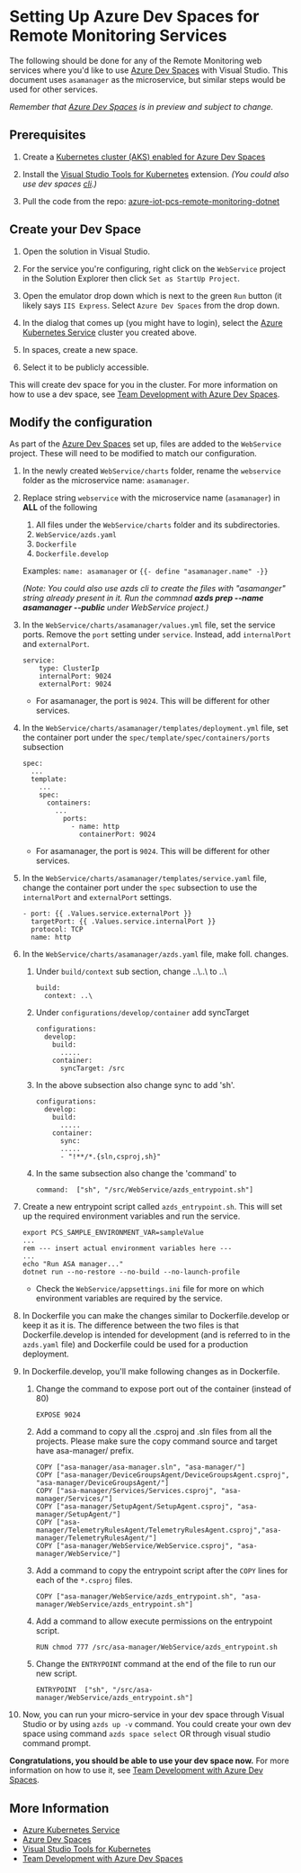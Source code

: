 Setting Up Azure Dev Spaces for Remote Monitoring Services
==========================================================

The following should be done for any of the Remote Monitoring web services where you'd like to use [Azure Dev Spaces][azds] with Visual Studio. This document uses `asamanager` as the microservice, but similar steps would be used for other services.

*Remember that [Azure Dev Spaces][azds] is in preview and subject to change.*

## Prerequisites

1. Create a [Kubernetes cluster (AKS) enabled for Azure Dev Spaces](https://docs.microsoft.com/en-us/azure/dev-spaces/get-started-netcore-visualstudio#create-a-kubernetes-cluster-enabled-for-azure-dev-spaces)


1. Install the [Visual Studio Tools for Kubernetes][azds-vs] extension. *(You could also use dev spaces [cli](https://docs.microsoft.com/en-us/azure/dev-spaces/get-started-netcore).)*

1. Pull the code from the repo: [azure-iot-pcs-remote-monitoring-dotnet](https://github.com/Azure/azure-iot-pcs-remote-monitoring-dotnet)


## Create your Dev Space

1. Open the solution in Visual Studio.

1. For the service you're configuring, right click on the `WebService` project in the Solution Explorer then click `Set as StartUp Project`.

1. Open the emulator drop down which is next to the green `Run` button (it likely says `IIS Express`. Select `Azure Dev Spaces` from the drop down.

1. In the dialog that comes up (you might have to login), select the [Azure Kubernetes Service][aks] cluster you created above.

1. In spaces, create a new space. 

1. Select it to be publicly accessible.

This will create dev space for you in the cluster. For more information on how to use a dev space, see [Team Development with Azure Dev Spaces][azds-team]. 


## Modify the configuration

As part of the [Azure Dev Spaces][azds] set up, files are added to the `WebService` project. These will need to be modified to match our configuration.

1. In the newly created `WebService/charts` folder, rename the `webservice` folder as the microservice name: `asamanager`.
    
1. Replace string `webservice` with the microservice name (`asamanager`) in **ALL** of the following
    1. All files under the `WebService/charts` folder and its subdirectories.
    1. `WebService/azds.yaml`
    1. `Dockerfile`
    1. `Dockerfile.develop`
    
    Examples:
        ```
        name: asamanager
        ```
        or 
        ```
        {{- define "asamanager.name" -}}
        ``` 
        
    *(Note: You could also use azds cli to create the files with "asamanger" string already present in it. Run the commnad **azds prep --name asamanager --public** under WebService project.)*

1. In the `WebService/charts/asamanager/values.yml` file, set the service ports. Remove the `port` setting under `service`. Instead, add `internalPort` and `externalPort`.
    ```
    service:
        type: ClusterIp
        internalPort: 9024
        externalPort: 9024
    ```
    - For asamanager, the port is `9024`. This will be different for other services.

1. In the `WebService/charts/asamanager/templates/deployment.yml` file, set the container port under the `spec/template/spec/containers/ports` subsection 
    ```
    spec:
      ...
      template:
        ...
        spec:
          containers:
            ...
              ports:
                - name: http
                  containerPort: 9024
    ```
    - For asamanager, the port is `9024`. This will be different for other services.

1. In the `WebService/charts/asamanager/templates/service.yaml` file, change the container port under the `spec` subsection to use the `internalPort` and `externalPort` settings.
    ```
    - port: {{ .Values.service.externalPort }}
      targetPort: {{ .Values.service.internalPort }}
      protocol: TCP
      name: http
    ```
    
1. In the `WebService/charts/asamanager/azds.yaml` file, make foll. changes.    
    1. Under `build/context` sub section, change ..\\..\ to ..\\
        ```
        build:
          context: ..\
        ```
    1. Under `configurations/develop/container` add syncTarget
        ```
        configurations:
          develop:
            build:
              .....
            container:
              syncTarget: /src
        ```
    1. In the above subsection also change sync to add 'sh'.
        ```
        configurations:
          develop:
            build:
              .....
            container:
              sync:
              .....
              - "!**/*.{sln,csproj,sh}"
        ```
    1. In the same subsection also change the 'command' to 
        ```
        command:  ["sh", "/src/WebService/azds_entrypoint.sh"]
        ```

1. Create a new entrypoint script called `azds_entrypoint.sh`. This will set up the required environment variables and run the service.
    ```
    export PCS_SAMPLE_ENVIRONMENT_VAR=sampleValue
    ...
    rem --- insert actual environment variables here ---
    ...
    echo "Run ASA manager..."
    dotnet run --no-restore --no-build --no-launch-profile
    ```
    - Check the `WebService/appsettings.ini` file for more on which environment variables are required by the service.

1.	In Dockerfile you can make the changes similar to Dockerfile.develop or keep it as it is. The difference between the two files is that Dockerfile.develop is intended for development (and is referred to in the `azds.yaml` file) and Dockerfile could be used for a production deployment.

1. In Dockerfile.develop, you'll make following changes as in Dockerfile. 
    1. Change the command to expose port out of the container (instead of 80)
        ```
        EXPOSE 9024
        ```
    1. Add a command to copy all the .csproj and .sln files from all the projects. Please make sure the copy command source and target have asa-manager\/ prefix.
        ```
        COPY ["asa-manager/asa-manager.sln", "asa-manager/"]
        COPY ["asa-manager/DeviceGroupsAgent/DeviceGroupsAgent.csproj", "asa-manager/DeviceGroupsAgent/"]
        COPY ["asa-manager/Services/Services.csproj", "asa-manager/Services/"]
        COPY ["asa-manager/SetupAgent/SetupAgent.csproj", "asa-manager/SetupAgent/"]
        COPY ["asa-manager/TelemetryRulesAgent/TelemetryRulesAgent.csproj","asa-manager/TelemetryRulesAgent/"]
        COPY ["asa-manager/WebService/WebService.csproj", "asa-manager/WebService/"]
        ```
    1. Add a command to copy the entrypoint script after the `COPY` lines for each of the `*.csproj` files.
        ```
        COPY ["asa-manager/WebService/azds_entrypoint.sh", "asa-manager/WebService/azds_entrypoint.sh"]
        ```
    1. Add a command to allow execute permissions on the entrypoint script.
        ```
        RUN chmod 777 /src/asa-manager/WebService/azds_entrypoint.sh
        ```
    1. Change the `ENTRYPOINT` command at the end of the file to run our new script.
        ```
        ENTRYPOINT  ["sh", "/src/asa-manager/WebService/azds_entrypoint.sh"]
        ```
1. Now, you can run your micro-service in your dev space through Visual Studio or by using `azds up -v` command. You could create your own dev space using command `azds space select` OR through visual studio command prompt. 

**Congratulations, you should be able to use your dev space now.**
For more information on how to use it, see [Team Development with Azure Dev Spaces][azds-team]. 


## More Information
- [Azure Kubernetes Service][aks]
- [Azure Dev Spaces][azds]
- [Visual Studio Tools for Kubernetes][azds-vs]
- [Team Development with Azure Dev Spaces][azds-team]



[aks]: https://azure.microsoft.com/en-us/services/kubernetes-service
[azds]: https://docs.microsoft.com/en-us/azure/dev-spaces/azure-dev-spaces
[azds-vs]: https://aka.ms/get-azds-visualstudio
[azds-team]: https://docs.microsoft.com/en-us/azure/dev-spaces/team-development-netcore-visualstudio
